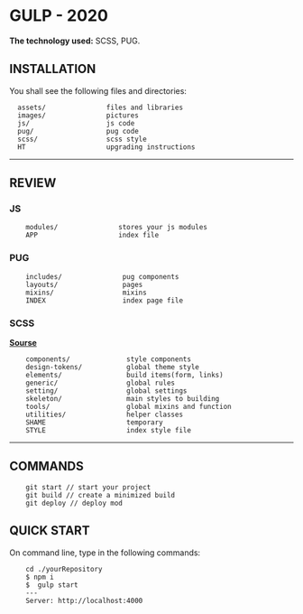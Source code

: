 # GULP - 2020

**The technology used:** SCSS, PUG.

## INSTALLATION

You shall see the following files and directories:

      assets/               files and libraries
      images/               pictures
      js/                   js code
      pug/                  pug code
      scss/                 scss style
      HT                    upgrading instructions

---

## REVIEW

### JS

        modules/               stores your js modules
        APP                    index file

### PUG

        includes/               pug components
        layouts/                pages
        mixins/                 mixins
        INDEX                   index page file

### SCSS

**[Sourse](https://matthiasott.com/notes/how-i-structure-my-css)**

```
    components/              style components
    design-tokens/           global theme style
    elements/                build items(form, links)
    generic/                 global rules
    setting/                 global settings
    skeleton/                main styles to building
    tools/                   global mixins and function
    utilities/               helper classes
    SHAME                    temporary
    STYLE                    index style file
```

---

## COMMANDS

```
    git start // start your project
    git build // create a minimized build
    git deploy // deploy mod
```

## QUICK START

On command line, type in the following commands:

```
    cd ./yourRepository
    $ npm i
    $  gulp start
    ---
    Server: http://localhost:4000
```
